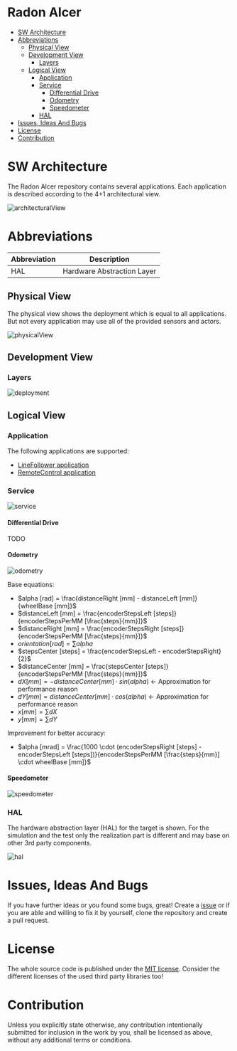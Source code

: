 # Radon Alcer <!-- omit in toc -->

- [SW Architecture](#sw-architecture)
- [Abbreviations](#abbreviations)
  - [Physical View](#physical-view)
  - [Development View](#development-view)
    - [Layers](#layers)
  - [Logical View](#logical-view)
    - [Application](#application)
    - [Service](#service)
      - [Differential Drive](#differential-drive)
      - [Odometry](#odometry)
      - [Speedometer](#speedometer)
    - [HAL](#hal)
- [Issues, Ideas And Bugs](#issues-ideas-and-bugs)
- [License](#license)
- [Contribution](#contribution)

# SW Architecture
The Radon Alcer repository contains several applications. Each application is described according to the 4+1 architectural view.

![architecturalView](http://www.plantuml.com/plantuml/proxy?cache=no&src=https://raw.githubusercontent.com/BlueAndi/RadonAlcer/master/doc/architecture/uml/ViewModels.plantuml)

# Abbreviations

| Abbreviation | Description |
| - | - |
| HAL | Hardware Abstraction Layer |

## Physical View
The physical view shows the deployment which is equal to all applications. But not every application may use all of the provided sensors and actors.

![physicalView](http://www.plantuml.com/plantuml/proxy?cache=no&src=https://raw.githubusercontent.com/BlueAndi/RadonAlcer/master/doc/architecture/uml/PhysicalView/Deployment.plantuml)

## Development View

### Layers

![deployment](http://www.plantuml.com/plantuml/proxy?cache=no&src=https://raw.githubusercontent.com/BlueAndi/RadonAlcer/master/doc/architecture/uml/DevelopmentView/Layers.plantuml)

## Logical View

### Application
The following applications are supported:

* [LineFollower application](LINEFOLLOWER.md)
* [RemoteControl application](REMOTECONTROL.md)

### Service

![service](http://www.plantuml.com/plantuml/proxy?cache=no&src=https://raw.githubusercontent.com/BlueAndi/RadonAlcer/master/doc/architecture/uml/LogicalView/Service.plantuml)

#### Differential Drive
TODO

#### Odometry

![odometry](http://www.plantuml.com/plantuml/proxy?cache=no&src=https://raw.githubusercontent.com/BlueAndi/RadonAlcer/master/doc/architecture/uml/LogicalView/Odometry.plantuml)

Base equations:
* $alpha [rad] = \frac{distanceRight [mm] - distanceLeft [mm]}{wheelBase [mm]}$
* $distanceLeft [mm] = \frac{encoderStepsLeft [steps]}{encoderStepsPerMM [\frac{steps}{mm}]}$
* $distanceRight [mm] = \frac{encoderStepsRight [steps]}{encoderStepsPerMM [\frac{steps}{mm}]}$
* $orientation [rad] = \sum{}{} alpha$
* $stepsCenter [steps] = \frac{encoderStepsLeft - encoderStepsRight}{2}$
* $distanceCenter [mm] = \frac{stepsCenter [steps]}{encoderStepsPerMM [\frac{steps}{mm}]}$
* $dX [mm] = -distanceCenter [mm] \cdot sin(alpha)$ <- Approximation for performance reason
* $dY [mm] = distanceCenter [mm] \cdot cos(alpha)$ <- Approximation for performance reason
* $x [mm] = \sum{}{} dX$
* $y [mm] = \sum{}{} dY$

Improvement for better accuracy:
* $alpha [mrad] = \frac{1000 \cdot (encoderStepsRight [steps] - encoderStepsLeft [steps])}{encoderStepsPerMM [\frac{steps}{mm}] \cdot wheelBase [mm]}$

#### Speedometer

![speedometer](http://www.plantuml.com/plantuml/proxy?cache=no&src=https://raw.githubusercontent.com/BlueAndi/RadonAlcer/master/doc/architecture/uml/LogicalView/Speedometer.plantuml)

### HAL
The hardware abstraction layer (HAL) for the target is shown. For the simulation and the test only the realization part is different and may base on other 3rd party components.

![hal](http://www.plantuml.com/plantuml/proxy?cache=no&src=https://raw.githubusercontent.com/BlueAndi/RadonAlcer/master/doc/architecture/uml/LogicalView/HAL.plantuml)

# Issues, Ideas And Bugs
If you have further ideas or you found some bugs, great! Create a [issue](https://github.com/BlueAndi/RadonAlcer/issues) or if you are able and willing to fix it by yourself, clone the repository and create a pull request.

# License
The whole source code is published under the [MIT license](http://choosealicense.com/licenses/mit/).
Consider the different licenses of the used third party libraries too!

# Contribution
Unless you explicitly state otherwise, any contribution intentionally submitted for inclusion in the work by you, shall be licensed as above, without any
additional terms or conditions.
